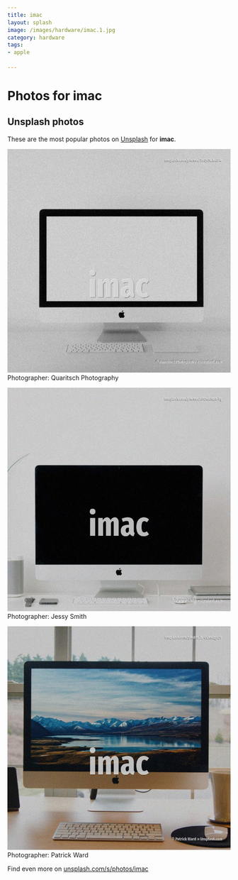 ```yaml
---
title: imac
layout: splash
image: /images/hardware/imac.1.jpg
category: hardware
tags:
- apple

---
```

# Photos for imac
 
## Unsplash photos
These are the most popular photos on [Unsplash](https://unsplash.com) for **imac**.
 
![imac](/images/hardware/imac.1.jpg)
Photographer:  Quaritsch Photography
 
![imac](/images/hardware/imac.2.jpg)
Photographer:  Jessy Smith
 
![imac](/images/hardware/imac.3.jpg)
Photographer:  Patrick Ward
 
Find even more on [unsplash.com/s/photos/imac](https://unsplash.com/s/photos/imac)
 
